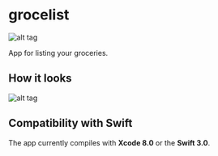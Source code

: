 # grocelist
![alt tag](https://cloud.githubusercontent.com/assets/10540496/24771310/b68a9324-1b3f-11e7-846b-a92a98ab6af8.png)

App for listing your groceries.


## How it looks
![alt tag](https://cloud.githubusercontent.com/assets/10540496/24771320/c22ff49e-1b3f-11e7-9450-b54437271f04.gif)


## Compatibility with Swift
The app currently compiles with <b>Xcode 8.0</b> or the <b>Swift 3.0</b>.
